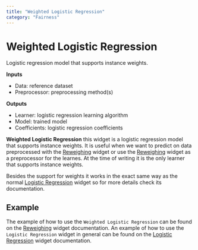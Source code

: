 ```yaml
---
title: "Weighted Logistic Regression"
category: "Fairness"
---
```

Weighted Logistic Regression
================
Logistic regression model that supports instance weights.

**Inputs**

- Data: reference dataset
- Preprocessor: preprocessing method(s)

**Outputs**

- Learner: logistic regression learning algorithm
- Model: trained model
- Coefficients: logistic regression coefficients

**Weighted Logistic Regression** this widget is a logistic regression model that supports instance weights. It is useful when we want to predict on data preprocessed with the [Reweighing](/widget-catalog/fairness/reweighing) widget or use the [Reweighing](/widget-catalog/fairness/reweighing) widget as a preprocessor for the learnes. At the time of writing it is the only learner that supports instance weights.

Besides the support for weights it works in the exact same way as the normal [Logistic Regression](https://orange3.readthedocs.io/projects/orange-visual-programming/en/latest/widgets/model/logisticregression.html) widget so for more details check its documentation.

Example
-------

The example of how to use the `Weighted Logistic Regression` can be found on the [Reweighing](/widget-catalog/fairness/reweighing) widget documentation. An example of how to use the `Logistic Regression` widget in general can be found on the [Logistic Regression](https://orange3.readthedocs.io/projects/orange-visual-programming/en/latest/widgets/model/logisticregression.html) widget documentation.
